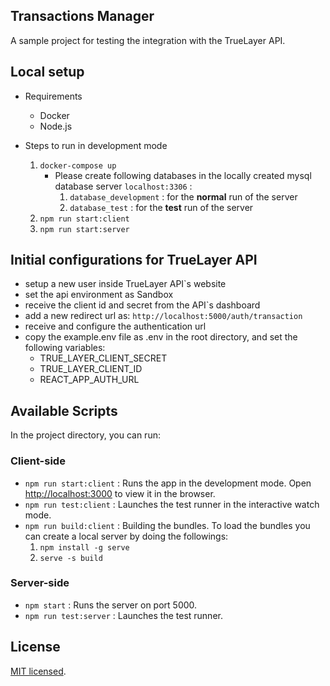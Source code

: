 ## Transactions Manager

A sample project for testing the integration with the TrueLayer API.

## Local setup

 - Requirements
   - Docker
   - Node.js
 
 - Steps to run in development mode
   1. `docker-compose up`
       - Please create following databases in the locally created mysql database server `localhost:3306` :
           1. `database_development` : for the **normal** run of the server 
           1. `database_test` : for the **test** run of the server 
   2. `npm run start:client`
   2. `npm run start:server`
   
## Initial configurations for TrueLayer API
- setup a new user inside TrueLayer API`s website
- set the api environment as Sandbox
- receive the client id and secret from the API`s dashboard
- add a new redirect url as: `http://localhost:5000/auth/transaction` 
- receive and configure the authentication url
- copy the example.env file as .env in the root directory, and set the following variables:
  - TRUE_LAYER_CLIENT_SECRET
  - TRUE_LAYER_CLIENT_ID
  - REACT_APP_AUTH_URL
 
## Available Scripts

In the project directory, you can run:

### Client-side

- `npm run start:client` : Runs the app in the development mode. Open [http://localhost:3000](http://localhost:3000) to view it in the browser.
- `npm run test:client` : Launches the test runner in the interactive watch mode.
- `npm run build:client` : Building the bundles. To load the bundles you can create a local server by doing the followings:
  1. `npm install -g serve`
  2. `serve -s build`

### Server-side

- `npm start` : Runs the server on port 5000.
- `npm run test:server` : Launches the test runner.

## License

[MIT licensed](LICENSE).




